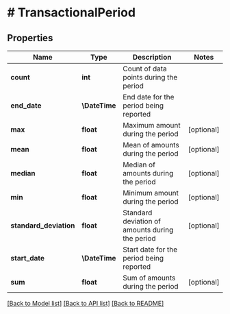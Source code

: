 # # TransactionalPeriod

## Properties

Name | Type | Description | Notes
------------ | ------------- | ------------- | -------------
**count** | **int** | Count of data points during the period |
**end_date** | **\DateTime** | End date for the period being reported |
**max** | **float** | Maximum amount during the period | [optional]
**mean** | **float** | Mean of amounts during the period | [optional]
**median** | **float** | Median of amounts during the period | [optional]
**min** | **float** | Minimum amount during the period | [optional]
**standard_deviation** | **float** | Standard deviation of amounts during the period | [optional]
**start_date** | **\DateTime** | Start date for the period being reported |
**sum** | **float** | Sum of amounts during the period | [optional]

[[Back to Model list]](../../README.md#models) [[Back to API list]](../../README.md#endpoints) [[Back to README]](../../README.md)
